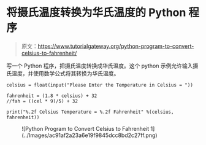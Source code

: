 # 将摄氏温度转换为华氏温度的 Python 程序

> 原文：<https://www.tutorialgateway.org/python-program-to-convert-celsius-to-fahrenheit/>

写一个 Python 程序，把摄氏温度转换成华氏温度。这个 python 示例允许输入摄氏温度，并使用数学公式将其转换为华氏温度。

```
celsius = float(input("Please Enter the Temperature in Celsius = "))

fahrenheit = (1.8 * celsius) + 32
//fah = ((cel * 9)/5) + 32

print("%.2f Celsius Temperature = %.2f Fahrenheit" %(celsius, fahrenheit))
```

<figure class="wp-block-image size-large">![Python Program to Convert Celsius to Fahrenheit 1](../Images/ac91af2a23a6e19f9845dcc8bd2c27ff.png)</figure>